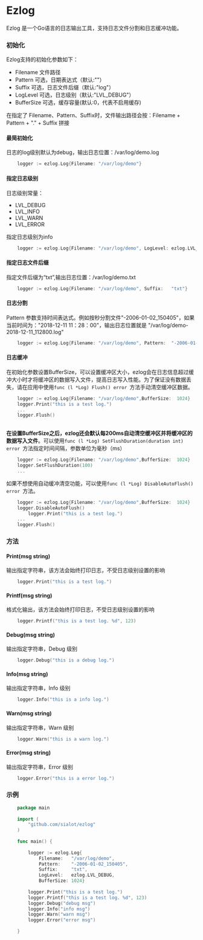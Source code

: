 
# Ezlog 

Ezlog 是一个Go语言的日志输出工具，支持日志文件分割和日志缓冲功能。

### 初始化

Ezlog支持的初始化参数如下：

- Filename      文件路径
- Pattern       可选，日期表达式（默认:""）
- Suffix        可选，日志文件后缀（默认:"log"）
- LogLevel      可选，日志级别（默认:"LVL_DEBUG"）
- BufferSize    可选，缓存容量(默认:0，代表不启用缓存)

在指定了 Filename、Pattern、Suffix时，文件输出路径会按：Filename + Pattern + "." + Suffix 拼接

#### 最简初始化
日志的log级别默认为debug，输出日志位置：/var/log/demo.log

```go
	logger := ezlog.Log{Filename: "/var/log/demo"}	
```

#### 指定日志级别

日志级别常量：
- LVL_DEBUG
- LVL_INFO
- LVL_WARN
- LVL_ERROR

指定日志级别为info

```go
	logger := ezlog.Log{Filename: "/var/log/demo", LogLevel: ezlog.LVL_INFO}
```

#### 指定日志文件后缀

指定文件后缀为“txt”,输出日志位置：/var/log/demo.txt

```go
	logger := ezlog.Log{Filename: "/var/log/demo", Suffix:   "txt"}
```

#### 日志分割

Pattern 参数支持时间表达式。例如按秒分割文件"-2006-01-02_150405"，如果当前时间为："2018-12-11 11：28：00"，输出日志位置就是 "/var/log/demo-2018-12-11_112800.log"

```go
	logger := ezlog.Log{Filename: "/var/log/demo", Pattern:  "-2006-01-02_150405"}	
```

#### 日志缓冲

在初始化参数设置BufferSize，可以设置缓冲区大小，ezlog会在日志信息超过缓冲大小时才将缓冲区的数据写入文件，提高日志写入性能。为了保证没有数据丢失，请在应用中使用```func (l *Log) Flush() error ```方法手动清空缓冲区数据。

```go
	logger := ezlog.Log{Filename: "/var/log/demo",BufferSize:  1024}
	logger.Print("this is a test log.")
	...
	logger.Flush()
	
```
**在设置BufferSize之后，ezlog还会默认每200ms自动清空缓冲区并将缓冲区的数据写入文件**。可以使用```func (l *Log) SetFlushDuration(duration int) error ```方法指定时间间隔，参数单位为毫秒（ms）
```go
	logger := ezlog.Log{Filename: "/var/log/demo",BufferSize:  1024}
	logger.SetFlushDuration(100)
	...
```
如果不想使用自动缓冲清空功能，可以使用```func (l *Log) DisableAutoFlush() error ```方法。
```go
	logger := ezlog.Log{Filename: "/var/log/demo",BufferSize:  1024}
	logger.DisableAutoFlush()
        logger.Print("this is a test log.")
	...
	logger.Flush()
```

### 方法

#### Print(msg string) 
输出指定字符串，该方法会始终打印日志，不受日志级别设置的影响
```go
	logger.Print("this is a test log.")
```
#### Printf(msg string) 
格式化输出，该方法会始终打印日志，不受日志级别设置的影响
```go
	logger.Printf("this is a test log. %d", 123)
```
#### Debug(msg string) 
输出指定字符串，Debug 级别
```go
	logger.Debug("this is a debug log.")
```
#### Info(msg string) 
输出指定字符串，Info 级别
```go
	logger.Info("this is a info log.")
```
#### Warn(msg string) 
输出指定字符串，Warn 级别
```go
	logger.Warn("this is a warn log.")
```
#### Error(msg string) 
输出指定字符串，Error 级别
```go
	logger.Error("this is a error log.")
```
### 示例

```go
	package main
	
	import (
		"github.com/sialot/ezlog"
	)
	
	func main() {
	
		logger := ezlog.Log{
			Filename:   "/var/log/demo",
			Pattern:    "-2006-01-02_150405",
			Suffix:     "txt",
			LogLevel:   ezlog.LVL_DEBUG,
			BufferSize: 1024}
	
		logger.Print("this is a test log.")
		logger.Printf("this is a test log. %d", 123)
		logger.Debug("debug msg")
		logger.Info("info msg")
		logger.Warn("warn msg")
		logger.Error("error msg")
	
	}
```


